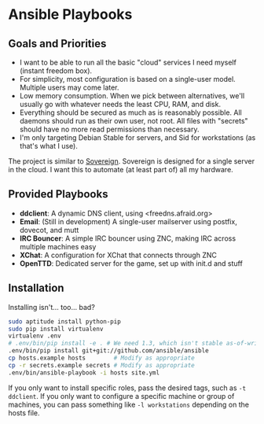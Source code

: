 Ansible Playbooks
=================

Goals and Priorities
--------------------

-   I want to be able to run all the basic "cloud" services I need myself
    (instant freedom box).
-   For simplicity, most configuration is based on a single-user model. Multiple
    users may come later.
-   Low memory consumption. When we pick between alternatives, we'll usually go
    with whatever needs the least CPU, RAM, and disk.
-   Everything should be secured as much as is reasonably possible. All daemons
    should run as their own user, not root. All files with "secrets" should have
    no more read permissions than necessary.
-   I'm only targeting Debian Stable for servers, and Sid for workstations (as
    that's what I use).

The project is similar to [Sovereign][]. Sovereign is designed for a single
server in the cloud. I want this to automate (at least part of) all my hardware.

  [Sovereign]: https://github.com/al3x/sovereign

Provided Playbooks
------------------

-   **ddclient**: A dynamic DNS client, using <freedns.afraid.org>
-   **Email**: (Still in development) A single-user mailserver using postfix,
    dovecot, and mutt
-   **IRC Bouncer**: A simple IRC bouncer using ZNC, making IRC across multiple
    machines easy
-   **XChat**: A configuration for XChat that connects through ZNC
-   **OpenTTD**: Dedicated server for the game, set up with init.d and stuff

Installation
------------

Installing isn't... too... bad?

```sh
sudo aptitude install python-pip
sudo pip install virtualenv
virtualenv .env
# .env/bin/pip install -e . # We need 1.3, which isn't stable as-of-writing
.env/bin/pip install git+git://github.com/ansible/ansible
cp hosts.example hosts        # Modify as appropriate
cp -r secrets.example secrets # Modify as appropriate
.env/bin/ansible-playbook -i hosts site.yml
```

If you only want to install specific roles, pass the desired tags, such as
`-t ddclient`. If you only want to configure a specific machine or group of
machines, you can pass something like `-l workstations` depending on the hosts
file.

